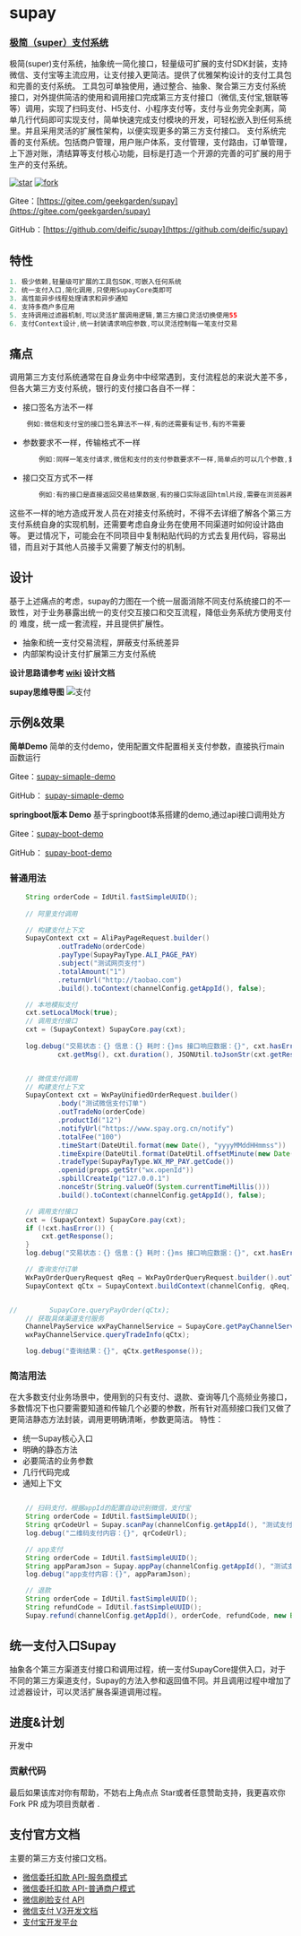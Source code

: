 # supay
### [极简（super）支付系统](https://gitee.com/orangesoft/supay)

极简(super)支付系统，抽象统一简化接口，轻量级可扩展的支付SDK封装，支持微信、支付宝等主流应用，让支付接入更简洁。提供了优雅架构设计的支付工具包和完善的支付系统。
工具包可单独使用，通过整合、抽象、聚合第三方支付系统接口，对外提供简洁的使用和调用接口完成第三方支付接口（微信,支付宝,银联等等）调用，实现了扫码支付、H5支付、小程序支付等，支付与业务完全剥离，简单几行代码即可实现支付，简单快速完成支付模块的开发，可轻松嵌入到任何系统里。并且采用灵活的扩展性架构，以便实现更多的第三方支付接口。
支付系统完善的支付系统。包括商户管理，用户账户体系，支付管理，支付路由，订单管理，上下游对账，清结算等支付核心功能，目标是打造一个开源的完善的可扩展的用于生产的支付系统。

[![star](https://gitee.com/geekgarden/supay/badge/star.svg?theme=white)](https://gitee.com/geekgarden/supay/stargazers)
[![fork](https://gitee.com/geekgarden/supay/badge/fork.svg?theme=white)](https://gitee.com/geekgarden/supay/members)

Gitee：[https://gitee.com/geekgarden/supay](https://gitee.com/geekgarden/supay)

GitHub：[https://github.com/deific/supay](https://github.com/deific/supay)

## 特性
```java
1. 极少依赖,轻量级可扩展的工具包SDK,可嵌入任何系统
2. 统一支付入口,简化调用,只使用SupayCore类即可
3. 高性能异步线程处理请求和异步通知
4. 支持多商户多应用
5. 支持调用过滤器机制,可以灵活扩展调用逻辑,第三方接口灵活切换使用55
6. 支付Context设计,统一封装请求响应参数,可以灵活控制每一笔支付交易

```
## 痛点
调用第三方支付系统通常在自身业务中中经常遇到，支付流程总的来说大差不多，但各大第三方支付系统，银行的支付接口各自不一样：
- 接口签名方法不一样
   ```java
    例如:微信和支付宝的接口签名算法不一样,有的还需要有证书,有的不需要
    ``` 
- 参数要求不一样，传输格式不一样
    ```java
        例如:同样一笔支付请求,微信和支付的支付参数要求不一样,简单点的可以几个参数,复杂的几十个参数.微信用xml传输,支付宝用json等
    ``` 
- 接口交互方式不一样
    ```java
        例如:有的接口是直接返回交易结果数据,有的接口实际返回html片段,需要在浏览器再次提交
    ``` 

这些不一样的地方造成开发人员在对接支付系统时，不得不去详细了解各个第三方支付系统自身的实现机制，还需要考虑自身业务在使用不同渠道时如何设计路由等。
更过情况下，可能会在不同项目中复制粘贴代码的方式去复用代码，容易出错，而且对于其他人员接手又需要了解支付的机制。
## 设计
基于上述痛点的考虑，supay的力图在一个统一层面消除不同支付系统接口的不一致性，对于业务暴露出统一的支付交互接口和交互流程，降低业务系统方使用支付的
难度，统一成一套流程，并且提供扩展性。
- 抽象和统一支付交易流程，屏蔽支付系统差异
- 内部架构设计支付扩展第三方支付系统

**设计思路请参考 [wiki](https://gitee.com/geekgarden/supay/wikis/supay%20%E6%9E%81%E7%AE%80%E6%94%AF%E4%BB%98) 设计文档**

**supay思维导图**
![支付](/docs/SupayCore.png)

## 示例&效果
**简单Demo**
简单的支付demo，使用配置文件配置相关支付参数，直接执行main函数运行

Gitee：[supay-simaple-demo](https://gitee.com/geekgarden/supay/tree/master/supay-demo/supay-simaple-demo) 

GitHub： [supay-simaple-demo](https://github.com/deific/supay/tree/master/supay-demo/supay-simaple-demo)

**springboot版本 Demo**
基于springboot体系搭建的demo,通过api接口调用处方

Gitee：[supay-boot-demo](https://gitee.com/geekgarden/supay/tree/master/supay-demo/supay-boot-demo) 

GitHub： [supay-boot-demo](https://github.com/deific/supay/tree/master/supay-demo/supay-boot-demo)

### 普通用法
```java
    String orderCode = IdUtil.fastSimpleUUID();
    
    // 阿里支付调用

    // 构建支付上下文
    SupayContext cxt = AliPayPageRequest.builder()
            .outTradeNo(orderCode)
            .payType(SupayPayType.ALI_PAGE_PAY)
            .subject("测试网页支付")
            .totalAmount("1")
            .returnUrl("http://taobao.com")
            .build().toContext(channelConfig.getAppId(), false);

    // 本地模拟支付
    cxt.setLocalMock(true);
    // 调用支付接口
    cxt = (SupayContext) SupayCore.pay(cxt);
    
    log.debug("交易状态：{} 信息：{} 耗时：{}ms 接口响应数据：{}", cxt.hasError(),
            cxt.getMsg(), cxt.duration(), JSONUtil.toJsonStr(cxt.getResponse()));


    // 微信支付调用
    // 构建支付上下文
    SupayContext cxt = WxPayUnifiedOrderRequest.builder()
            .body("测试微信支付订单")
            .outTradeNo(orderCode)
            .productId("12")
            .notifyUrl("https://www.spay.org.cn/notify")
            .totalFee("100")
            .timeStart(DateUtil.format(new Date(), "yyyyMMddHHmmss"))
            .timeExpire(DateUtil.format(DateUtil.offsetMinute(new Date(), 15), "yyyyMMddHHmmss"))
            .tradeType(SupayPayType.WX_MP_PAY.getCode())
            .openid(props.getStr("wx.openId"))
            .spbillCreateIp("127.0.0.1")
            .nonceStr(String.valueOf(System.currentTimeMillis()))
            .build().toContext(channelConfig.getAppId(), false);

    // 调用支付接口
    cxt = (SupayContext) SupayCore.pay(cxt);
    if (!cxt.hasError()) {
        cxt.getResponse();
    }
    log.debug("交易状态：{} 信息：{} 耗时：{}ms 接口响应数据：{}", cxt.hasError(), cxt.getMsg(), cxt.duration(), cxt.getResponse());

    // 查询支付订单
    WxPayOrderQueryRequest qReq = WxPayOrderQueryRequest.builder().outTradeNo(orderCode).build();
    SupayContext qCtx = SupayContext.buildContext(channelConfig, qReq, false);


//        SupayCore.queryPayOrder(qCtx);
    // 获取具体渠道支付服务
    ChannelPayService wxPayChannelService = SupayCore.getPayChannelService(SupayChannelType.WECHAT);
    wxPayChannelService.queryTradeInfo(qCtx);

    log.debug("查询结果：{}", qCtx.getResponse());
```

### 简洁用法
在大多数支付业务场景中，使用到的只有支付、退款、查询等几个高频业务接口，多数情况下也只要需要知道和传输几个必要的参数，所有针对高频接口我们又做了更简洁静态方法封装，调用更明确清晰，参数更简洁。
特性：
- 统一Supay核心入口
- 明确的静态方法
- 必要简洁的业务参数
- 几行代码完成
- 通知上下文
```java

    // 扫码支付，根据appId的配置自动识别微信，支付宝
    String orderCode = IdUtil.fastSimpleUUID();
    String qrCodeUrl = Supay.scanPay(channelConfig.getAppId(), "测试支付", orderCode, new BigDecimal(0.01), "https://www.spay.org.cn/notify");
    log.debug("二维码支付内容：{}", qrCodeUrl);

    // app支付
    String orderCode = IdUtil.fastSimpleUUID();
    String appParamJson = Supay.appPay(channelConfig.getAppId(), "测试支付", orderCode, new BigDecimal(0.01), "https://www.spay.org.cn/notify");
    log.debug("app支付内容：{}", appParamJson);

    // 退款
    String orderCode = IdUtil.fastSimpleUUID();
    String refundCode = IdUtil.fastSimpleUUID();
    Supay.refund(channelConfig.getAppId(), orderCode, refundCode, new BigDecimal(0.01), new BigDecimal(0.01), "https://www.spay.org.cn/notify");
```

## 统一支付入口Supay
抽象各个第三方渠道支付接口和调用过程，统一支付SupayCore提供入口，对于不同的第三方渠道支付，Supay的方法入参和返回值不同。并且调用过程中增加了过滤器设计，可以灵活扩展各渠道调用过程。

## 进度&计划
开发中

### 贡献代码
最后如果该库对你有帮助，不妨右上角点点 Star或者任意赞助支持，我更喜欢你 Fork PR 成为项目贡献者 .

## 支付官方文档 
主要的第三方支付接口文档。

- [微信委托扣款 API-服务商模式](https://pay.weixin.qq.com/wiki/doc/api/pap_sl.php?chapter=17_1)
- [微信委托扣款 API-普通商户模式](https://pay.weixin.qq.com/wiki/doc/api/pap.php?chapter=17_1)
- [微信刷脸支付 API](https://pay.weixin.qq.com/wiki/doc/wxfacepay/develop/backend.html)
- [微信支付 V3开发文档](https://pay.weixin.qq.com/wiki/doc/apiv3/wxpay/pages/api.shtml)
- [支付宝开发平台](https://docs.open.alipay.com)
